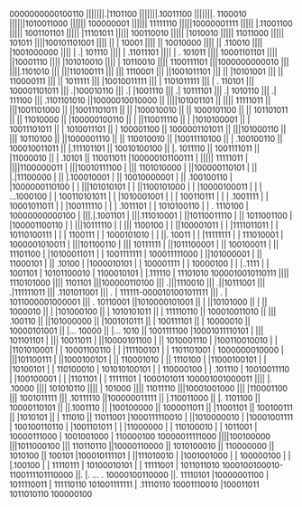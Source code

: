 0000000000100110
|||||||.|1101100
|||||||.10011100
|||||||. 1100010
||||||1010011000
|||||| 100000001
||||||  11111110
|||||10000001111
||||| |.11001100
||||| 1001101101
|||||  |11101011
|||||  100110010
|||||   |1010010
|||||   11011000
|||||     101011
||||100101101001
|||| || |  10001
|||| || 10010000
|||| ||  .110010
|||| |1001000000
|||| | .| 101110
|||| | .11011101
|||| | .  101011
|||| 10001101101
||||  ||10001110
||||  |101010010
||||  | 10110010
||||  1100111101
|||1000000000010
||| ||||.1101010
||| |||110100111
||| |||  1110001
||| ||1001011101
||| || |10101001
||| || 110000111
||| ||   1011111
||| |10010011111
||| | 1101011111
||| |   . 110101
||| 100001101011
|||  .|100010110
|||  .| |1001110
|||  .| 10111101
|||  .|  1010110
|||  .|   111100
|||  .1101101010
||10000010010000
|| ||||101001101
|| |||| 11111011
|| |||1001101000
|| ||10011101011
|| || |100010010
|| || 1000101100
|| ||  101101011
|| ||   11010000
|| |100000100110
|| | ||110011110
|| | |1010100001
|| | 10011101011
|| |  1010011101
|| |   100001100
|| 1000001101011
||  |||101000110
||  ||| 10110100
||  ||1000001110
||  || 110010010
||  |10011110100
||  | .100100110
||  100010011011
||   |.111101101
||   10010100100
||    |. 1011110
||    1001111011
||     |11000010
||     |  .10101
||     110011011
|100000101100111
| ||||| 11111011
| ||||1100000011
| |||10010111100
| ||| 1101010000
| ||100000110101
| || |.|11100000
| || |.100010001
| || 10010000001
| ||  .100100110
| |1000000110100
| | |||101010101
| | ||1100101000
| | |10000100011
| | | ...1000100
| | 100110101011
| |  |1010001001
| |  | 100110111
| |  |  .1001111
| |  10001011011
| |   |100111110
| |   | .1011101
| |   1010100110
| |    . 1110100
| 10000000000100
|  |||.|.1001101
|  |||.111010001
|  ||10110011110
|  || 1011001100
|  |100001100110
|  | |||10111110
|  | ||| 1100100
|  | ||100001011
|  | |1111011011
|  | 10110100111
|  |  |  1100111
|  |  1000101010
|  |   ||. 10011
|  |   |11111111
|  |   111010001
|  1000001010011
|   |||101100110
|   ||| 10111111
|   ||1011100001
|   || 100100011
|   ||  11101100
|   |10100011011
|   | 1001111111
|   100011111000
|    ||101000001
|    || 11000101
|    ||   .10100
|    |1000010101
|    | 100001111
|    |  10000100
|    |   |..1111
|    |   1001101
|    10101100010
|     1100010101
|       |.111110
|       11101010
1000010010110111
 |||| 1110101000
 ||||    1101101
 |||100000110100
 ||| .|||1110010
 ||| .||10111001
 ||| .|111111011
 ||| .1101011001
 ||| .  | 111111-0000101001011111
 ||| .  |        1011000001000001
 ||| .  10110001
 ||1010000101001
 || | ||10101000
 || | || 1000010
 || | |101000100
 || | 1010101011
 || |  111110110
 || 100010011010
 ||  ||| .100110
 ||  ||101000000
 ||  |1001010111
 ||  | 100111101
 ||  |  10000010
 ||  10000101001
 ||   |... 10000
 ||   |...  1010
 ||   1001111100
 |10001011110101
 | ||| 101101101
 | |||  10011011
 | ||10000101100
 | || 1010001110
 | |100110010010
 | | |1101010001
 | | 10001100110
 | |  |111100101
 | |  1101101001
 | 1000000010000
 |  |||101100111
 |  ||1000100101
 |  || 110001010
 |  ||   1110100
 |  |11000100101
 |  |  |10100101
 |  |  110100010
 |  101010100101
 |   | 110000100
 |   |   .101110
 |   10010011110
 |    |100100001
 |    | |1101101
 |    | 11111101
 |    1000101011
 100001001000011
  |||| |. .10000
  |||| 101010110
  ||||  | 101000
  ||||  11011110
  |||10001001000
  ||| |110001100
  ||| 1001011111
  |||  .10111110
  ||100000011111
  || |.110011000
  || |.  1101100
  || 10000110101
  ||  ||.1001110
  ||  |100100000
  ||  1000011011
  ||   |11001101
  ||   100100111
  ||    |1010101
  ||    | 111010
  ||    11011001
  |1000111110010
  | ||1010000010
  | |10001001111
  | 100100110110
  |  |1001101011
  |  | |11000000
  |  | 110100010
  |  |   1011001
  |  10000111000
  |   1001001000
  |    110000100
  10000011111000
   ||||100100000
   |||1011000100
   ||| 110110110
   ||10000110000
   || 1010100010
   ||  110000000
   ||    1010100
   ||     100101
   |100010111101
   | ||111010010
   | |1001001000
   | | 100000100
   | |  |.100100
   | |  11110111
   | 10100010101
   |  | 11111001
   |  1011011010
   1000100100010-1100111101110000
    ||. |. ... .   10000100110000
    ||. 11110101
    |10000001100
    | 1011110011
    |  111110110
    101001111111
     | .11110110
     10001110010
      |100011011
      1011010110
       100000100
